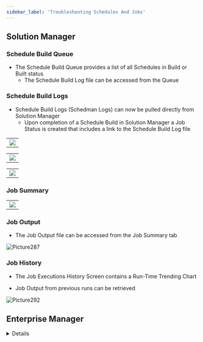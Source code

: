 ```yaml
---
sidebar_label: 'Troubleshooting Schedules And Jobs'
---
```


## Solution Manager

### Schedule Build Queue 

* The Schedule Build Queue provides a list of all Schedules in Build or Built status
  * The Schedule Build Log file can be accessed from the Queue

### Schedule Build Logs

* Schedule Build Logs (Schedman Logs) can now be pulled directly from Solution Manager
  * Upon completion of a Schedule Build in Solution Manager a Job Status is created that includes a link to the Schedule Build Log file

||
|---|
|![](../static/imgbasic/279.png)|

||
|---|
|![](../static/imgbasic/280.png)|

||
|---|
|![](../static/imgbasic/281.png)|

### Job Summary

||
|---|
|![](../static/imgbasic/sm-job-summary-bar.png)|

### Job Output

* The Job Output file can be accessed from the Job Summary tab

![Picture287](../static/imgbasic/287.png)

### Job History

* The Job Executions History Screen contains a Run-Time Trending Chart

* Job Output from previous runs can be retrieved

![Picture292](../static/imgbasic/292.png)

## Enterprise Manager

<details>

### Job Information

* In **List**, **Matrix**, or **PERT** View, right-click on any Job and select **Job Information**

||
|---|
|![](../static/imgbasic/282.png)|


* Detailed Job Messages can be viewed in **Job Information - Configuration**

||
|---|
|![](../static/imgbasic/283.png)|

### View Job Output 

* **Job Output** can be retrieved from Enterprise Manager
  * Sent by Agent/LSAM on target machine

||
|---|
|![Picture284](../static/imgbasic/284.png)|

||
|---|
|![Picture285](../static/imgbasic/285.png)|

||
|---|
|![Picture286](../static/imgbasic/286.png)|

### View Job History

* Job Execution History screen displays a Job’s Runtime, Termination Status, and Exit Code

![Picture288](../static/imgbasic/288.png)

### View Job Output from Job History

* In the Job History screen, right-click on record to view Job output

||
|---|
|![Picture289](../static/imgbasic/289.png)| 

||
|---|
|![Picture290](../static/imgbasic/290.png)|  
 
||
|---|
|![Picture291](../static/imgbasic/291.png)|

### History Management

* **History Management** is used to view Schedule and Job history information
  * Accessed under Management in Enterprise Manager

||
|---|
|![Picture293](../static/imgbasic/293.png)|
 
||
|---|
|![Picture294](../static/imgbasic/294.png)| 

</details>